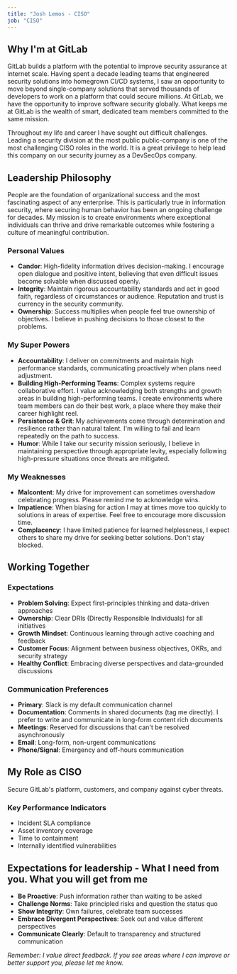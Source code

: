 ```yaml
---
title: "Josh Lemos - CISO"
job: "CISO"
---
```


## Why I'm at GitLab

GitLab builds a platform with the potential to improve security assurance at internet scale. Having spent a decade leading teams that engineered security solutions into homegrown CI/CD systems, I saw an opportunity to move beyond single-company solutions that served thousands of developers to work on a platform that could secure millions. At GitLab, we have the opportunity to improve software security globally. What keeps me at GitLab is the wealth of smart, dedicated team members committed to the same mission.

Throughout my life and career I have sought out difficult challenges. Leading a security division at the most public public-company is one of the most challenging CISO roles in the world. It is a great privilege to help lead this company on our security journey as a DevSecOps company.

## Leadership Philosophy

People are the foundation of organizational success and the most fascinating aspect of any enterprise. This is particularly true in information security, where securing human behavior has been an ongoing challenge for decades. My mission is to create environments where exceptional individuals can thrive and drive remarkable outcomes while fostering a culture of meaningful contribution.

### Personal Values

- **Candor**: High-fidelity information drives decision-making. I encourage open dialogue and positive intent, believing that even difficult issues become solvable when discussed openly.
- **Integrity**: Maintain rigorous accountability standards and act in good faith, regardless of circumstances or audience. Reputation and trust is currency in the security community.
- **Ownership**: Success multiplies when people feel true ownership of objectives. I believe in pushing decisions to those closest to the problems.

### My Super Powers

- **Accountability**: I deliver on commitments and maintain high performance standards, communicating proactively when plans need adjustment.
- **Building High-Performing Teams**: Complex systems require collaborative effort. I value acknowledging both strengths and growth areas in building high-performing teams. I create environments where team members can do their best work, a place where they make their career highlight reel.
- **Persistence & Grit**: My achievements come through determination and resilience rather than natural talent. I'm willing to fail and learn repeatedly on the path to success.
- **Humor**: While I take our security mission seriously, I believe in maintaining perspective through appropriate levity, especially following high-pressure situations once threats are mitigated.

### My Weaknesses

- **Malcontent**: My drive for improvement can sometimes overshadow celebrating progress. Please remind me to acknowledge wins.
- **Impatience**: When biasing for action I may at times move too quickly to solutions in areas of expertise. Feel free to encourage more discussion time.
- **Complacency**: I have limited patience for learned helplessness, I expect others to share my drive for seeking better solutions. Don't stay blocked.

## Working Together

### Expectations

- **Problem Solving**: Expect first-principles thinking and data-driven approaches <br/>
- **Ownership**: Clear DRIs (Directly Responsible Individuals) for all initiatives <br/>
- **Growth Mindset**: Continuous learning through active coaching and feedback <br/>
- **Customer Focus**: Alignment between business objectives, OKRs, and security strategy <br/>
- **Healthy Conflict**: Embracing diverse perspectives and data-grounded discussions <br/>

### Communication Preferences

- **Primary**: Slack is my default communication channel  <br/>
- **Documentation**: Comments in shared documents (tag me directly). I prefer to write and communicate in long-form content rich documents <br/>
- **Meetings**: Reserved for discussions that can't be resolved asynchronously <br/>
- **Email**: Long-form, non-urgent communications <br/>
- **Phone/Signal**: Emergency and off-hours communication <br/>

## My Role as CISO

Secure GitLab's platform, customers, and company against cyber threats.

### Key Performance Indicators

- Incident SLA compliance <br/>  
- Asset inventory coverage <br/>
- Time to containment <br/>
- Internally identified vulnerabilities <br/>  

## Expectations for leadership - What I need from you. What you will get from me

- **Be Proactive**: Push information rather than waiting to be asked <br/>
- **Challenge Norms**: Take principled risks and question the status quo <br/>
- **Show Integrity**: Own failures, celebrate team successes <br/>
- **Embrace Divergent Perspectives**: Seek out and value different perspectives <br/>
- **Communicate Clearly**: Default to transparency and structured communication <br/>

_Remember: I value direct feedback. If you see areas where I can improve or better support you, please let me know._ <br/>
